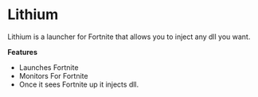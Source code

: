 # Lithium
Lithium is a launcher for Fortnite that allows you to inject any dll you want.


**Features**
- Launches Fortnite
- Monitors For Fortnite
- Once it sees Fortnite up it injects dll.
